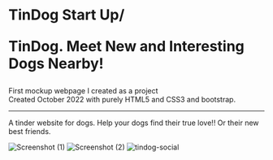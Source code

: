 # TinDog Start Up/ <p><strong>TinDog</strong>. Meet New and Interesting Dogs Nearby!</p>
 First mockup webpage I created as a project <br>
Created October 2022 with purely HTML5 and CSS3 and bootstrap.
<hr>
A tinder website for dogs. Help your dogs find their true love!! Or their new best friends. <br>

![Screenshot (1)](https://user-images.githubusercontent.com/114027684/195986934-29f89b56-8041-417d-ac82-997d2cba2123.png)
![Screenshot (2)](https://user-images.githubusercontent.com/114027684/195986963-57be07ce-1282-4b08-a45b-10b30bbd0dc1.png)
![tindog-social](https://user-images.githubusercontent.com/114027684/195986984-80a29546-d578-4b3d-ba23-089355633628.png)
